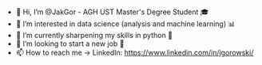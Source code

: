 - 👋 Hi, I’m @JakGor - AGH UST Master's Degree Student 🎓
- 👀 I’m interested in data science (analysis and machine learning) 📊
- 🌱 I’m currently sharpening my skills in python 🐍
- 💞️ I’m looking to start a new job 💼
- 📫 How to reach me -> LinkedIn: https://www.linkedin.com/in/jgorowski/

<!---
JakGor/JakGor is a ✨ special ✨ repository because its `README.md` (this file) appears on your GitHub profile.
You can click the Preview link to take a look at your changes.
--->
